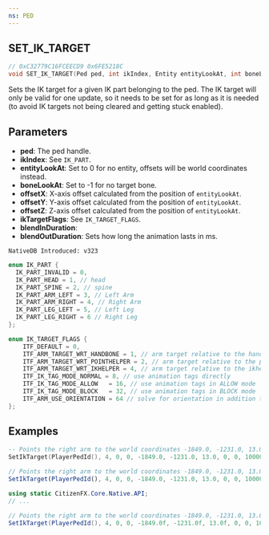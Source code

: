 ```yaml
---
ns: PED
---
```

## SET_IK_TARGET

```c
// 0xC32779C16FCEECD9 0x6FE5218C
void SET_IK_TARGET(Ped ped, int ikIndex, Entity entityLookAt, int boneLookAt, float offsetX, float offsetY, float offsetZ, int ikTargetFlags, int blendInDuration, int blendOutDuration);
```

Sets the IK target for a given IK part belonging to the ped. The IK target will only be valid for one update, so it needs to be set for as long as it is needed (to avoid IK targets not being cleared and getting stuck enabled).

## Parameters
* **ped**: The ped handle.
* **ikIndex**: See ``IK_PART``.
* **entityLookAt**: Set to 0 for no entity, offsets will be world coordinates instead.
* **boneLookAt**: Set to -1 for no target bone.
* **offsetX**: X-axis offset calculated from the position of ``entityLookAt``.
* **offsetY**: Y-axis offset calculated from the position of ``entityLookAt``.
* **offsetZ**: Z-axis offset calculated from the position of ``entityLookAt``.
* **ikTargetFlags**: See ``IK_TARGET_FLAGS``.
* **blendInDuration**: 
* **blendOutDuration**: Sets how long the animation lasts in ms.


```
NativeDB Introduced: v323
```

```c
enum IK_PART {
  IK_PART_INVALID = 0,
  IK_PART_HEAD = 1, // head
  IK_PART_SPINE = 2, // spine
  IK_PART_ARM_LEFT = 3, // Left Arm
  IK_PART_ARM_RIGHT = 4, // Right Arm
  IK_PART_LEG_LEFT = 5, // Left Leg
  IK_PART_LEG_RIGHT = 6 // Right Leg
};

```

```c
enum IK_TARGET_FLAGS {
	ITF_DEFAULT = 0,
	ITF_ARM_TARGET_WRT_HANDBONE	= 1, // arm target relative to the handbone
	ITF_ARM_TARGET_WRT_POINTHELPER = 2, // arm target relative to the pointhelper
	ITF_ARM_TARGET_WRT_IKHELPER	= 4, // arm target relative to the ikhelper
	ITF_IK_TAG_MODE_NORMAL = 8, // use animation tags directly
	ITF_IK_TAG_MODE_ALLOW	= 16, // use animation tags in ALLOW mode
	ITF_IK_TAG_MODE_BLOCK	= 32, // use animation tags in BLOCK mode
	ITF_ARM_USE_ORIENTATION	= 64 // solve for orientation in addition to position
};

```

## Examples
```lua
-- Points the right arm to the world coordinates -1849.0, -1231.0, 13.0 for 10 seconds -- Which is the end of the Del Perro Pier
SetIkTarget(PlayerPedId(), 4, 0, 0, -1849.0, -1231.0, 13.0, 0, 0, 10000) 
```
```js
// Points the right arm to the world coordinates -1849.0, -1231.0, 13.0 for 10 seconds -- Which is the end of the Del Perro Pier
SetIkTarget(PlayerPedId(), 4, 0, 0, -1849.0, -1231.0, 13.0, 0, 0, 10000);
```
```cs
using static CitizenFX.Core.Native.API;
// ...

// Points the right arm to the world coordinates -1849.0, -1231.0, 13.0 for 10 seconds -- Which is the end of the Del Perro Pier
SetIkTarget(PlayerPedId(), 4, 0, 0, -1849.0f, -1231.0f, 13.0f, 0, 0, 10000);
```
